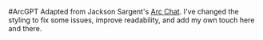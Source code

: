 #ArcGPT
Adapted from Jackson Sargent's [Arc Chat](https://arcboosts.com/boosts/85/arc-chat#code_block). I've changed the styling to fix some issues, improve readability, and add my own touch here and there. 